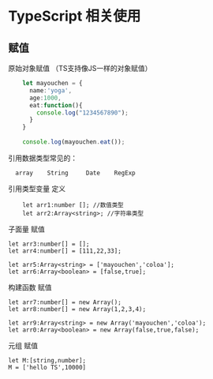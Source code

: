 # TypeScript 相关使用

## 赋值
原始对象赋值 （TS支持像JS一样的对象赋值）

``` TypeScript
    let mayouchen = {
      name:'yoga',
      age:1000,
      eat:function(){
        console.log("1234567890");
      }
    }
    
    console.log(mayouchen.eat());
```

引用数据类型常见的：

      array    String     Date    RegExp 

引用类型变量 定义

```
    let arr1:number []; //数值类型
    let arr2:Array<string>; //字符串类型
```

子面量 赋值

    let arr3:number[] = [];
    let arr4:number[] = [111,22,33];
    
    let arr5:Array<string> = ['mayouchen','coloa'];
    let arr6:Array<boolean> = [false,true];

构建函数 赋值

    let arr7:number[] = new Array();
    let arr8:number[] = new Array(1,2,3,4);
    
    let arr9:Array<string> = new Array('mayouchen','coloa');
    let arr0:Array<boolean> = new Array(false,true,false);
元组 赋值

    let M:[string,number];
    M = ['hello TS',10000]
